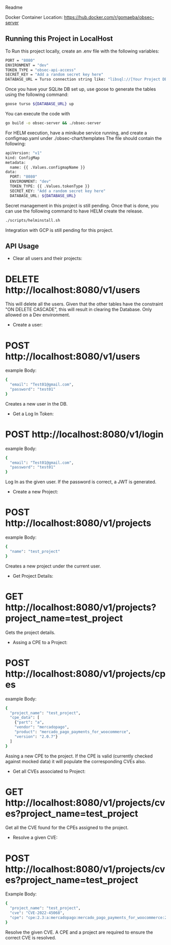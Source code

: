 Readme

Docker Container Location:
https://hub.docker.com/r/gomaeba/obsec-server


## Running this Project in LocalHost
To Run this project locally, create an .env file with the following variables:
```sh
PORT = "8080"
ENVIRONMENT = "dev"
TOKEN_TYPE = "obsec-api-access"
SECRET_KEY = "Add a random secret key here"
DATABASE_URL = Turso connection string like: "libsql://[Your Project DB].turso.io?authToken=[auth Token]"
```
Once you have your SQLite DB set up, use goose to generate the tables using the following command:
```sh
goose turso ${DATABASE_URL} up
```
You can execute the code with 
```sh
go build -o obsec-server && ./obsec-server
```

For HELM execution, have a minikube service running, and create a configmap.yaml under ./obsec-chart/templates
The file should contain the following:
```sh
apiVersion: "v1"
kind: ConfigMap
metadata:
  name: {{ .Values.configmapName }}
data:
  PORT: "8080"
  ENVIRONMENT: "dev"
  TOKEN_TYPE: {{ .Values.tokenType }}
  SECRET_KEY: "Add a random secret key here"
  DATABASE_URL: ${DATABASE_URL} 
```
Secret management in this project is still pending.
Once that is done, you can use the following command to have HELM create the release.
```sh
./scripts/helminstall.sh
```
Integration with GCP is still pending for this project.

## API Usage
* Clear all users and their projects:
# DELETE http://localhost:8080/v1/users
This will delete all the users. Given that the other tables have the constraint "ON DELETE CASCADE", this will result in clearing the Database. Only allowed on a Dev environment.

* Create a user:
# POST http://localhost:8080/v1/users
example Body:
```sh
{
  "email": "Test01@gmail.com",
  "password": "test01"
}
```
Creates a new user in the DB.

* Get a Log In Token: 
# POST http://localhost:8080/v1/login
example Body:
```sh
{
  "email": "Test01@gmail.com",
  "password": "test01"
}
```
Log In as the given user. If the password is correct, a JWT is generated.

* Create a new Project:
# POST http://localhost:8080/v1/projects
example Body:
```sh
{
  "name": "test_project"
}
```
Creates a new project under the current user.

* Get Project Details: 
# GET http://localhost:8080/v1/projects?project_name=test_project
Gets the project details.

* Assing a CPE to a Project: 
# POST http://localhost:8080/v1/projects/cpes
example Body:
```sh
{
  "project_name": "test_project",
  "cpe_data": [
    {"part": "a",
    "vendor": "mercadopago",
    "product": "mercado_pago_payments_for_woocommerce",
    "version": "2.0.7"}
  ]
}
```
Assing a new CPE to the project. If the CPE is valid (currently checked against mocked data) it will populate the corresponding CVEs also.

* Get all CVEs associated to Project: 
# GET http://localhost:8080/v1/projects/cves?project_name=test_project
Get all the CVE found for the CPEs assigned to the project.

* Resolve a given CVE: 
# POST http://localhost:8080/v1/projects/cves?project_name=test_project
Example Body:
```sh
{
  "project_name": "test_project",
  "cve": "CVE-2022-45068",
  "cpe": "cpe:2.3:a:mercadopago:mercado_pago_payments_for_woocommerce:2.0.7:*:*:*:*:wordpress:*:*"
}
```
Resolve the given CVE. A CPE and a project are required to ensure the correct CVE is resolved.